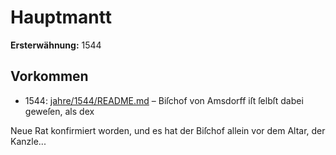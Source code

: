 # Hauptmantt

**Ersterwähnung:** 1544

## Vorkommen
- 1544: [jahre/1544/README.md](../jahre/1544/README.md) – Biſchof von Amsdorff iſt ſelbſt dabei geweſen, als dex

Neue Rat konfirmiert worden, und es hat der Biſchof
allein vor dem Altar, der Kanzle...
